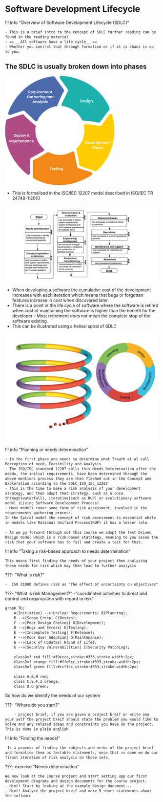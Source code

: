 # Software Development Lifecycle

!!! info "Overview of Software Development Lifecycle (SDLC)"
    
    - This is a brief intro to the concept of SDLC further reading can be found in the reading material
    - == __All software have a life cycle__ ==
    - Whether you control that through formalism or if it is chaos is up to you.
    

## The SDLC is usually broken down into phases
    
![Software Development Life Cycle showing the iterative nature of SDLC](../../development_design/img/SDLC.png)   

- This is formalised in the ISO/IEC 12207 model described in ISO/IEC TR 24748-1:2010

![ISO/IEC TR 24748-1:2010](../../development_design/img/SDLC_ISO_IEC_12207.png)

- When developing a software the cumulative cost of the development increases with each iteration which means that bugs or forgotten features increase in cost when discovered later.
- There is a point in the life cycle of software where the software is retired when cost of maintaining the software is higher than the benefit for the developer - Most retirement does not mean the complete stop of the software existing.
- This can be illustrated using a helixal spiral of SDLC

![The helix model of SDLC, concept: Lars Eklund, NBIS/UPPMAX, Uppsala University art: Jonas Söderberg, NBIS/UPPMAX, Uppsala University image is released under CC-BY license](../../development_design/img/helix_legend-01.png)

!!! info "Planning or needs determination"
    
    - In the first phase one needs to determine what Trauth et.al call Perception of need, Feasibility and Analysis 
    - The ISO/IEC standard 12207 calls this Needs Determination after the needs, the initial requirements, have been determined through the above mentions process they are then fleshed out in the Concept and Exploration according to the SDLC_ISO_IEC_12207 
    - This is the time to make a risk analysis of your development strategy, and then adopt that strategy, such as a once through(waterfall), iterative(such as RUP) or evolutionary software model (Living Software Development Process) 
    - Most models cover some form of risk assessment, involved in the requirements gathering process. 
    In the Spiral model the concept of risk assessment is essential while in models like Rational Unified Process(RUP) it has a lesser role.

    - As we go forward through out this course we adopt the Test Driven Design model which is a risk-based statategy, meaning to you asses the risk that your software has to fail and create a test for that.

!!! info "Taking a risk-based approach to needs determination"

    This means first finding the needs of your project then analysing those needs for risk which may then lead to further analysis

???- "What is risk?"
    
    -  ISO 31000 defines risk as "The effect of uncertainty on objectives"

???- "What is risk Management?"
    -"coordinated activities to direct and control and organization with regard to risk"

```mermaid
graph TD;
    A(Initiation) -->|Unclear Requirements| B(Planning);
    B -->|Scope Creep| C(Design);
    C -->|Poor Design Choices| D(Development);
    D -->|Bugs and Errors| E(Testing);
    E -->|Incomplete Testing| F(Release);
    F -->|Poor User Adoption| G(Maintenance);
    G -->|Lack of Updates| H(End of Life);
    G -->|Security Vulnerabilities| I(Security Patching);

    classDef red fill:#f9cccc,stroke:#333,stroke-width:2px;
    classDef orange fill:#ffe6cc,stroke:#333,stroke-width:2px;
    classDef green fill:#ccffcc,stroke:#333,stroke-width:2px;

    class A,B,H red;
    class C,E,F,I orange;
    class D,G green;
```

So how do we identify the needs of our system

???- "Where do you start?"
        
        - project brief, if you are given a project breif or write one your self the project breif should state the problem you would like to solve and any related ideas and constraints you have on the project. This is done in plain english

!!! info "Finding the needs!"

     Is a process of finding the subjects and verbs of the project brief and formalise them as testable statements, once that is done we do our firast iteration of risk analysis on those sets.

???- exercise "Needs determination"
    
    We now look at the Course project and start setting upp our first development diagrams and design documents for the course project.
    - Hint! Start by looking at the example design document...
    - Hint! Analyse the project breif and make 5 short statements about the software
    
